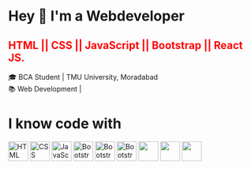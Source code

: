 
<h1>Hey 👋 I'm a Webdeveloper</h1>
<h2 style="color:red;">HTML || CSS || JavaScript || Bootstrap || React JS.</h2>
🎓 BCA Student | TMU University, Moradabad<br>
📚 Web Development | 
<br>
<h1>I know code with</h1>
<div align="left">
  <img src="https://cdn.jsdelivr.net/gh/devicons/devicon/icons/html5/html5-original.svg" height="40" width="40" alt="HTML logo" />
  <img src="https://cdn.jsdelivr.net/gh/devicons/devicon/icons/css3/css3-original.svg" height="40" alt="CSS logo" />
  <img src="https://cdn.jsdelivr.net/gh/devicons/devicon/icons/javascript/javascript-original.svg" height="40" alt="JavaScript logo" />
  <img src="https://cdn.jsdelivr.net/gh/devicons/devicon/icons/bootstrap/bootstrap-original.svg" height="40" alt="Bootstrap logo" />
  <img src="https://cdn.jsdelivr.net/gh/devicons/devicon/icons/react/react-original.svg" height="40" alt="Bootstrap logo" />
  <img src="https://cdn.jsdelivr.net/gh/devicons/devicon@latest/icons/xml/xml-original.svg" height="40" alt="Bootstrap logo" />
  <img src="https://cdn.jsdelivr.net/gh/devicons/devicon@latest/icons/c/c-original.svg"  height="40"  />
  <img src="https://cdn.jsdelivr.net/gh/devicons/devicon@latest/icons/cplusplus/cplusplus-original.svg"  height="40" />
  <img src="https://cdn.jsdelivr.net/gh/devicons/devicon@latest/icons/azuresqldatabase/azuresqldatabase-original.svg"  height="40" />
          
 

          
</div>
